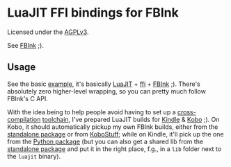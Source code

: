 # LuaJIT FFI bindings for FBInk

Licensed under the [AGPLv3](/LICENSE).

See [FBInk](https://github.com/NiLuJe/FBInk) ;).

## Usage

See the basic [example](/hello.lua), it's basically [LuaJIT](http://luajit.org/) + [ffi](http://luajit.org/ext_ffi.html) + [FBInk](https://github.com/NiLuJe/FBInk/blob/master/fbink.h) ;).
There's absolutely zero higher-level wrapping, so you can pretty much follow FBInk's C API.

With the idea being to help people avoid having to set up a [cross-compilation](https://github.com/koreader/koxtoolchain) [toolchain](http://trac.ak-team.com/trac/browser/niluje/Configs/trunk/Kindle/Misc/x-compile.sh), I've prepared LuaJIT builds for [Kindle](https://www.mobileread.com/forums/showpost.php?p=3777678&postcount=174) & [Kobo](https://www.mobileread.com/forums/showpost.php?p=3777677&postcount=76) ;).
On Kobo, it should automatically pickup my own FBInk builds, either from the [standalone package](https://www.mobileread.com/forums/showthread.php?t=299110) or from [KoboStuff](https://www.mobileread.com/forums/showthread.php?t=254214); while on Kindle, it'll pick up the one from the [Python package](https://www.mobileread.com/forums/showthread.php?t=225030) (but you can also get a shared lib from the [standalone package](https://www.mobileread.com/forums/showthread.php?t=299620) and put it in the right place, f.g., in a `lib` folder next to the `luajit` binary).
